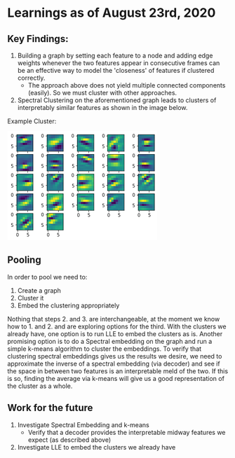 # Learnings as of August 23rd, 2020
## Key Findings:
1. Building a graph by setting each feature to a node and adding edge weights whenever the two features appear in consecutive frames can be an effective way to model the 'closeness' of features if clustered correctly.
    * The approach above does not yield multiple connected components (easily). So we must cluster with other approaches. 
1. Spectral Clustering on the aforementioned graph leads to clusters of interpretably similar features as shown in the image below.

Example Cluster:

![Example Cluster](cluster1.png)
## Pooling
In order to pool we need to:
1. Create a graph
1. Cluster it
1. Embed the clustering appropriately

Nothing that steps 2. and 3. are interchangeable, at the moment we know how to 1. and 2. and are exploring options for the third. With the clusters we already have, one option is to run LLE to embed the clusters as is. Another promising option is to do a Spectral embedding on the graph and run a simple k-means algorithm to cluster the embeddings. To verify that clustering spectral embeddings gives us the results we desire, we need to approximate the inverse of a spectral embedding (via decoder) and see if the space in between two features is an interpretable meld of the two. If this is so, finding the average via k-means will give us a good representation of the cluster as a whole.
## Work for the future
1. Investigate Spectral Embedding and k-means
    * Verify that a decoder provides the interpretable midway features we expect (as described above)
2. Investigate LLE to embed the clusters we already have